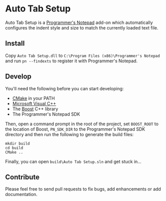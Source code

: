 Auto Tab Setup
==============

Auto Tab Setup is a [Programmer's Notepad](http://www.pnotepad.org/) add-on which automatically configures the indent style and size to match the currently loaded text file.

Install
-------

Copy `Auto Tab Setup.dll` to `C:\Program Files (x86)\Programmer's Notepad` and run `pn --findexts` to register it with Programmer's Notepad.

Develop
-------

You'll need the following before you can start developing:

* [CMake](https://cmake.org/) in your PATH
* [Microsoft Visual C++](http://www.visualstudio.com/downloads/download-visual-studio-vs)
* The [Boost](http://boost.org/) C++ library
* The Programmer's Notepad SDK

Then, open a command prompt in the root of the project, set `BOOST_ROOT` to the location of Boost, `PN_SDK_DIR` to the Programmer's Notepad SDK directory and then run the following to generate the build files:

``` dos
mkdir build
cd build
CMake ..
```

Finally, you can open `build\Auto Tab Setup.sln` and get stuck in...

Contribute
----------

Please feel free to send pull requests to fix bugs, add enhancements or add documentation.

